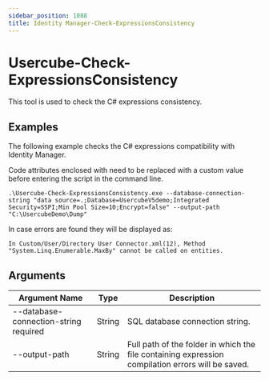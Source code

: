 ```yaml
---
sidebar_position: 1088
title: Identity Manager-Check-ExpressionsConsistency
---
```


# Usercube-Check-ExpressionsConsistency

This tool is used to check the C# expressions consistency.

## Examples

The following example checks the C# expressions compatibility with Identity Manager.

Code attributes enclosed with  need to be replaced with a custom value before entering the script in the command line.

```
.\Usercube-Check-ExpressionsConsistency.exe --database-connection-string "data source=.;Database=UsercubeV5demo;Integrated Security=SSPI;Min Pool Size=10;Encrypt=false" --output-path "C:\UsercubeDemo\Dump"
```
In case errors are found they will be displayed as:

```
In Custom/User/Directory User Connector.xml(12), Method "System.Linq.Enumerable.MaxBy" cannot be called on entities.
```
## Arguments

| Argument Name | Type | Description |
| --- | --- | --- |
| --database-connection-string required | String | SQL database connection string. |
| --output-path | String | Full path of the folder in which the file containing expression compilation errors will be saved. |